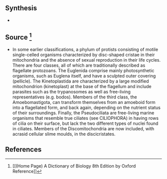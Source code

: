 ## Synthesis
- 
## Source [^1]
- In some earlier classifications, a phylum of protists consisting of motile single-celled organisms characterized by disc-shaped cristae in their mitochondria and the absence of sexual reproduction in their life cycles. There are four classes, all of which are traditionally described as flagellate protozoans. The Euglenida comprise mainly photosynthetic organisms, such as Euglena itself, and have a sculpted outer covering (pellicle). The Kinetoplastida are characterized by a large modified mitochondrion (kinetoplast) at the base of the flagellum and include parasites such as the trypanosomes as well as free-living representatives (e.g. bodos). Members of the third class, the Amoebomastigota, can transform themselves from an amoeboid form into a flagellated form, and back again, depending on the nutrient status of their surroundings. Finally, the Pseudociliata are free-living marine organisms that resemble true ciliates (see CILIOPHORA) in having rows of cilia on their surface, but lack the two different types of nuclei found in ciliates. Members of the Discomitochondria are now included, with acrasid cellular slime moulds, in the discicristates.
## References

[^1]: [[(Home Page) A Dictionary of Biology 8th Edition by Oxford Reference]]